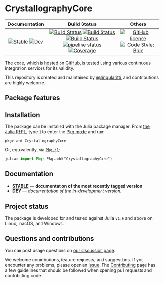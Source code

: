 # CrystallographyCore

|                                 **Documentation**                                  |                                                                                                 **Build Status**                                                                                                 |                                        **Others**                                         |
| :--------------------------------------------------------------------------------: | :--------------------------------------------------------------------------------------------------------------------------------------------------------------------------------------------------------------: | :---------------------------------------------------------------------------------------: |
| [![Stable][docs-stable-img]][docs-stable-url] [![Dev][docs-dev-img]][docs-dev-url] | [![Build Status][gha-img]][gha-url] [![Build Status][appveyor-img]][appveyor-url] [![Build Status][cirrus-img]][cirrus-url] [![pipeline status][gitlab-img]][gitlab-url] [![Coverage][codecov-img]][codecov-url] | [![GitHub license][license-img]][license-url] [![Code Style: Blue][style-img]][style-url] |

[docs-stable-img]: https://img.shields.io/badge/docs-stable-blue.svg
[docs-stable-url]: https://MineralsCloud.github.io/CrystallographyCore.jl/stable
[docs-dev-img]: https://img.shields.io/badge/docs-dev-blue.svg
[docs-dev-url]: https://MineralsCloud.github.io/CrystallographyCore.jl/dev
[gha-img]: https://github.com/MineralsCloud/CrystallographyCore.jl/workflows/CI/badge.svg
[gha-url]: https://github.com/MineralsCloud/CrystallographyCore.jl/actions
[appveyor-img]: https://ci.appveyor.com/api/projects/status/github/MineralsCloud/CrystallographyCore.jl?svg=true
[appveyor-url]: https://ci.appveyor.com/project/singularitti/CrystallographyCore-jl
[cirrus-img]: https://api.cirrus-ci.com/github/MineralsCloud/CrystallographyCore.jl.svg
[cirrus-url]: https://cirrus-ci.com/github/MineralsCloud/CrystallographyCore.jl
[gitlab-img]: https://gitlab.com/singularitti/CrystallographyCore.jl/badges/main/pipeline.svg
[gitlab-url]: https://gitlab.com/singularitti/CrystallographyCore.jl/-/pipelines
[codecov-img]: https://codecov.io/gh/MineralsCloud/CrystallographyCore.jl/branch/main/graph/badge.svg
[codecov-url]: https://codecov.io/gh/MineralsCloud/CrystallographyCore.jl
[license-img]: https://img.shields.io/github/license/MineralsCloud/CrystallographyCore.jl
[license-url]: https://github.com/MineralsCloud/CrystallographyCore.jl/blob/main/LICENSE
[style-img]: https://img.shields.io/badge/code%20style-blue-4495d1.svg
[style-url]: https://github.com/invenia/BlueStyle

The code, which is [hosted on GitHub](https://github.com/MineralsCloud/CrystallographyCore.jl), is tested
using various continuous integration services for its validity.

This repository is created and maintained by
[@singularitti](https://github.com/singularitti), and contributions are highly welcome.

## Package features



## Installation

The package can be installed with the Julia package manager.
From [the Julia REPL](https://docs.julialang.org/en/v1/stdlib/REPL/), type `]` to enter
the [Pkg mode](https://docs.julialang.org/en/v1/stdlib/REPL/#Pkg-mode) and run:

```julia-repl
pkg> add CrystallographyCore
```

Or, equivalently, via [`Pkg.jl`](https://pkgdocs.julialang.org/v1/):

```julia
julia> import Pkg; Pkg.add("CrystallographyCore")
```

## Documentation

- [**STABLE**][docs-stable-url] — **documentation of the most recently tagged version.**
- [**DEV**][docs-dev-url] — _documentation of the in-development version._

## Project status

The package is developed for and tested against Julia `v1.6` and above on Linux, macOS, and
Windows.

## Questions and contributions

You can post usage questions on
[our discussion page](https://github.com/MineralsCloud/CrystallographyCore.jl/discussions).

We welcome contributions, feature requests, and suggestions. If you encounter any problems,
please open an [issue](https://github.com/MineralsCloud/CrystallographyCore.jl/issues).
The [Contributing](@ref) page has
a few guidelines that should be followed when opening pull requests and contributing code.
